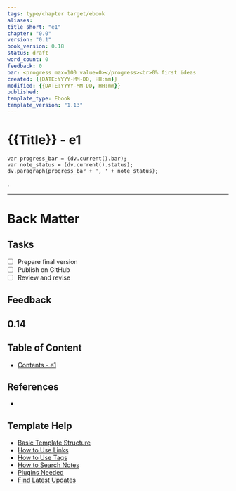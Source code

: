 ```yaml
---
tags: type/chapter target/ebook 
aliases:
title_short: "e1"
chapter: "0.0"
version: "0.1"
book_version: 0.18
status: draft
word_count: 0
feedback: 0
bar: <progress max=100 value=0></progress><br>0% first ideas
created: {{DATE:YYYY-MM-DD, HH:mm}}
modified: {{DATE:YYYY-MM-DD, HH:mm}}
published:
template_type: Ebook
template_version: "1.13"
---
```

<!--  
status: draft, final, published, revised 
bar: <progress max=100 value=0></progress><br> 0% first ideas 
		10% takeaway promised, 20% used for teaching, 30% value offered  
		40% front-loaded value, 50% high value-per-page, 60% value tested
		70% feedback received, 80% value improved, 90% finally polished, 100% recommended 
-->

# {{Title}} - e1

```dataviewjs 
var progress_bar = (dv.current().bar);
var note_status = (dv.current().status);
dv.paragraph(progress_bar + ', ' + note_status);
```

<!-- Main content of this chapter -->
. 


---
# Back Matter
## Tasks
<!-- What remains to be done do get the final version? --> 

- [ ] Prepare final version 
- [ ] Publish on GitHub
- [ ] Review and revise

## Feedback
<!-- What remains for you to consider in the draft version? --> 
**0.14**
- 

## Table of Content
<!-- Links to chapters from e-book -->
- [Contents - e1](Contents%20-%20e1.md)


## References
<!-- Links to pages not referenced in the content -->
- 

## Template Help
<!-- Links to external help pages on GitHub. -->
- [Basic Template Structure](https://github.com/groepl/Obsidian-Templates#basic-template-structure)
- [How to Use Links](https://github.com/groepl/Obsidian-Templates#how-to-use-links)
- [How to Use Tags](https://github.com/groepl/Obsidian-Templates#how-to-use-tags)
- [How to Search Notes](https://github.com/groepl/Obsidian-Templates#how-to-search-notes)
- [Plugins Needed](https://github.com/groepl/Obsidian-Templates#obsidian-plugins-needed)
- [Find Latest Updates](https://github.com/groepl/Obsidian-Templates)










